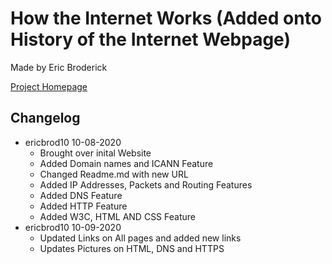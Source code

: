 # How the Internet Works (Added onto History of the Internet Webpage)
Made by Eric Broderick

[Project Homepage](https://ericbrod10.github.io/Assignment-How-The-Internet-Works/)

## Changelog
  * ericbrod10 10-08-2020
    * Brought over inital Website
    * Added Domain names and ICANN Feature
    * Changed Readme.md with new URL
    * Added IP Addresses, Packets and Routing Features
    * Added DNS Feature 
    * Added HTTP Feature 
    * Added W3C, HTML AND CSS Feature
  * ericbrod10 10-09-2020
    * Updated Links on All pages and added new links
    * Updates Pictures on HTML, DNS and HTTPS
    
    

    